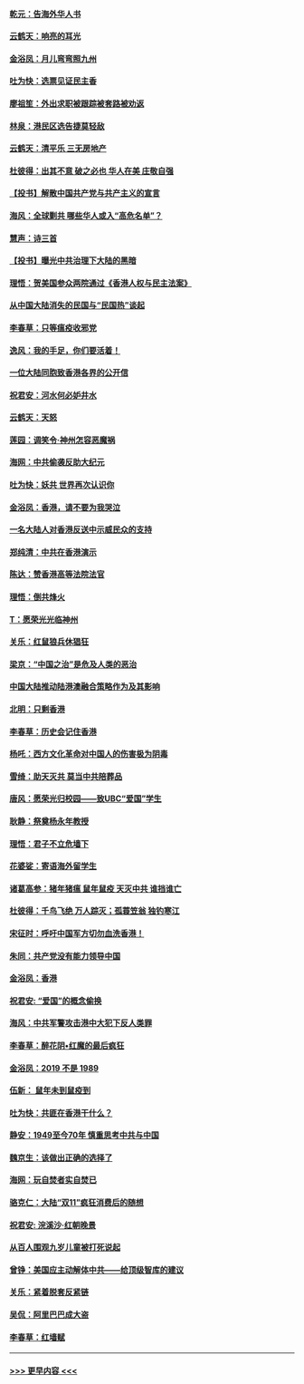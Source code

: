 #### [乾元：告海外华人书](../pages/nsc993/n11684044.md?t=11271811) 
#### [云鹤天：响亮的耳光](../pages/nsc993/n11684254.md?t=11271811) 
#### [金浴凤：月儿弯弯照九州](../pages/nsc993/n11684231.md?t=11271811) 
#### [吐为快：选票见证民主香](../pages/nsc993/n11684206.md?t=11271811) 
#### [廖祖笙：外出求职被跟踪被套路被劝返](../pages/nsc993/n11683874.md?t=11271811) 
#### [林泉：港民区选告捷莫轻敌](../pages/nsc993/n11683930.md?t=11271811) 
#### [云鹤天：清平乐 三无房地产](../pages/nsc993/n11681521.md?t=11271811) 
#### [杜彼得：出其不意 破之必也 华人在美 庄敬自强](../pages/nsc993/n11679554.md?t=11271811) 
#### [【投书】解散中国共产党与共产主义的宣言](../pages/nsc993/n11679177.md?t=11271811) 
#### [海风：全球剿共 哪些华人或入“高危名单”？](../pages/nsc993/n11678617.md?t=11271811) 
#### [慧声：诗三首](../pages/nsc993/n11678848.md?t=11271811) 
#### [【投书】曝光中共治理下大陆的黑暗](../pages/nsc993/n11678674.md?t=11271811) 
#### [理悟：贺美国参众两院通过《香港人权与民主法案》](../pages/nsc993/n11678104.md?t=11271811) 
#### [从中国大陆消失的民国与“民国热”谈起](../pages/nsc993/n11678075.md?t=11271811) 
#### [李春草：只等瘟疫收邪党](../pages/nsc993/n11677308.md?t=11271811) 
#### [逸风：我的手足，你们要活着！](../pages/nsc993/n11676352.md?t=11271811) 
#### [一位大陆同胞致香港各界的公开信](../pages/nsc993/n11675761.md?t=11271811) 
#### [祝君安：河水何必妒井水](../pages/nsc993/n11675746.md?t=11271811) 
#### [云鹤天：天怒](../pages/nsc993/n11675718.md?t=11271811) 
#### [莲园：调笑令‧神州怎容恶魔祸](../pages/nsc993/n11675648.md?t=11271811) 
#### [海网：中共偷袭反助大纪元](../pages/nsc993/n11673515.md?t=11271811) 
#### [吐为快：妖共 世界再次认识你](../pages/nsc993/n11673506.md?t=11271811) 
#### [金浴凤：香港，请不要为我哭泣](../pages/nsc993/n11673248.md?t=11271811) 
#### [一名大陆人对香港反送中示威民众的支持](../pages/nsc993/n11672615.md?t=11271811) 
#### [郑纯清：中共在香港演示](../pages/nsc993/n11670539.md?t=11271811) 
#### [陈达：赞香港高等法院法官](../pages/nsc993/n11669542.md?t=11271811) 
#### [理悟：倒共烽火](../pages/nsc993/n11668844.md?t=11271811) 
#### [T：愿荣光光临神州](../pages/nsc993/n11668421.md?t=11271811) 
#### [关乐：红鼠狼兵休猖狂](../pages/nsc993/n11668378.md?t=11271811) 
#### [梁京：“中国之治”是危及人类的恶治](../pages/nsc993/n11668328.md?t=11271811) 
#### [中国大陆推动陆港澳融合策略作为及其影响](../pages/nsc993/n11668157.md?t=11271811) 
#### [北明：只剩香港](../pages/nsc993/n11668002.md?t=11271811) 
#### [李春草：历史会记住香港](../pages/nsc993/n11667927.md?t=11271811) 
#### [杨吒：西方文化革命对中国人的伤害极为阴毒](../pages/nsc993/n11664521.md?t=11271811) 
#### [雪绮：助天灭共 莫当中共陪葬品](../pages/nsc993/n11662650.md?t=11271811) 
#### [唐风：愿荣光归校园——致UBC“爱国”学生](../pages/nsc993/n11662194.md?t=11271811) 
#### [耿静：祭奠杨永年教授](../pages/nsc993/n11662514.md?t=11271811) 
#### [理悟：君子不立危墙下](../pages/nsc993/n11662172.md?t=11271811) 
#### [花婆娑：寄语海外留学生](../pages/nsc993/n11662121.md?t=11271811) 
#### [诸葛高参：猪年猪瘟 鼠年鼠疫 天灭中共 谁挡谁亡](../pages/nsc993/n11661980.md?t=11271811) 
#### [杜彼得：千鸟飞绝 万人踪灭；孤蓑笠翁 独钓寒江](../pages/nsc993/n11661170.md?t=11271811) 
#### [宋征时：呼吁中国军方切勿血洗香港！](../pages/nsc993/n11415318.md?t=11271811) 
#### [朱同：共产党没有能力领导中国](../pages/nsc993/n11660421.md?t=11271811) 
#### [金浴凤：香港](../pages/nsc993/n11660419.md?t=11271811) 
#### [祝君安: “爱国”的概念偷换](../pages/nsc993/n11659706.md?t=11271811) 
#### [海风：中共军警攻击港中大犯下反人类罪](../pages/nsc993/n11659632.md?t=11271811) 
#### [李春草：醉花阴•红魔的最后疯狂](../pages/nsc993/n11659287.md?t=11271811) 
#### [金浴凤：2019 不是 1989](../pages/nsc993/n11657663.md?t=11271811) 
#### [伍新： 鼠年未到鼠疫到](../pages/nsc993/n11655098.md?t=11271811) 
#### [吐为快：共匪在香港干什么？](../pages/nsc993/n11654891.md?t=11271811) 
#### [静安：1949至今70年 慎重思考中共与中国](../pages/nsc993/n11651244.md?t=11271811) 
#### [魏京生：该做出正确的选择了](../pages/nsc993/n11653084.md?t=11271811) 
#### [海网：玩自焚者实自焚已](../pages/nsc993/n11652423.md?t=11271811) 
#### [骆克仁：大陆“双11”疯狂消费后的随想](../pages/nsc993/n11652305.md?t=11271811) 
#### [祝君安: 浣溪沙·红朝晚景](../pages/nsc993/n11652258.md?t=11271811) 
#### [从百人围观九岁儿童被打死说起](../pages/nsc993/n11651030.md?t=11271811) 
#### [曾铮：美国应主动解体中共——给顶级智库的建议](../pages/nsc993/n11649888.md?t=11271811) 
#### [关乐：紧着脱套反紧链](../pages/nsc993/n11649069.md?t=11271811) 
#### [吴侃：阿里巴巴成大盗](../pages/nsc993/n11645523.md?t=11271811) 
#### [李春草：红墙赋](../pages/nsc993/n11646389.md?t=11271811) 

----
#### [ >>> 更早内容 <<< ](../indexes/nsc993-earlier.md)
